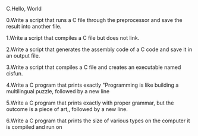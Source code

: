 C.Hello, World                                                                                                                          

0.Write a script that runs a C file through the preprocessor and save the result into another file.                                     

1.Write a script that compiles a C file but does not link.                                                                              

2.Write a script that generates the assembly code of a C code and save it in an output file.                                            

3.Write a script that compiles a C file and creates an executable named cisfun.                                                         

4.Write a C program that prints exactly "Programming is like building a multilingual puzzle, followed by a new line                     

5.Write a C program that prints exactly with proper grammar, but the outcome is a piece of art,, followed by a new line.                

6.Write a C program that prints the size of various types on the computer it is compiled and run on   
